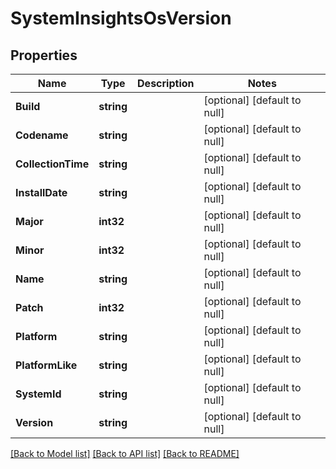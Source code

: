 # SystemInsightsOsVersion

## Properties
Name | Type | Description | Notes
------------ | ------------- | ------------- | -------------
**Build** | **string** |  | [optional] [default to null]
**Codename** | **string** |  | [optional] [default to null]
**CollectionTime** | **string** |  | [optional] [default to null]
**InstallDate** | **string** |  | [optional] [default to null]
**Major** | **int32** |  | [optional] [default to null]
**Minor** | **int32** |  | [optional] [default to null]
**Name** | **string** |  | [optional] [default to null]
**Patch** | **int32** |  | [optional] [default to null]
**Platform** | **string** |  | [optional] [default to null]
**PlatformLike** | **string** |  | [optional] [default to null]
**SystemId** | **string** |  | [optional] [default to null]
**Version** | **string** |  | [optional] [default to null]

[[Back to Model list]](../README.md#documentation-for-models) [[Back to API list]](../README.md#documentation-for-api-endpoints) [[Back to README]](../README.md)

